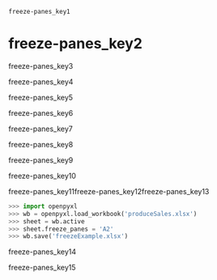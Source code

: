 ```ngMeta
freeze-panes_key1
```
# freeze-panes_key2
freeze-panes_key3

freeze-panes_key4

freeze-panes_key5

freeze-panes_key6

freeze-panes_key7

freeze-panes_key8

freeze-panes_key9

freeze-panes_key10

freeze-panes_key11freeze-panes_key12freeze-panes_key13

```python
>>> import openpyxl
>>> wb = openpyxl.load_workbook('produceSales.xlsx')
>>> sheet = wb.active
>>> sheet.freeze_panes = 'A2'
>>> wb.save('freezeExample.xlsx')
```
freeze-panes_key14

freeze-panes_key15



